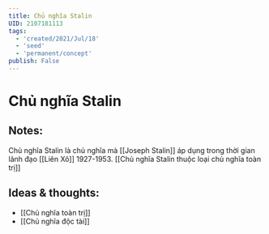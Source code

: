 ```yaml
---
title: Chủ nghĩa Stalin
UID: 2107181113
tags:
  - 'created/2021/Jul/18'
  - 'seed'
  - 'permanent/concept'
publish: False
---
```

# Chủ nghĩa Stalin

## Notes:
Chủ nghĩa Stalin là chủ nghĩa mà [[Joseph Stalin]] áp dụng trong thời gian lãnh đạo [[Liên Xô]] 1927-1953. [[Chủ nghĩa Stalin thuộc loại chủ nghĩa toàn trị]]

## Ideas & thoughts:
- [[Chủ nghĩa toàn trị]]
- [[Chủ nghĩa độc tài]]
